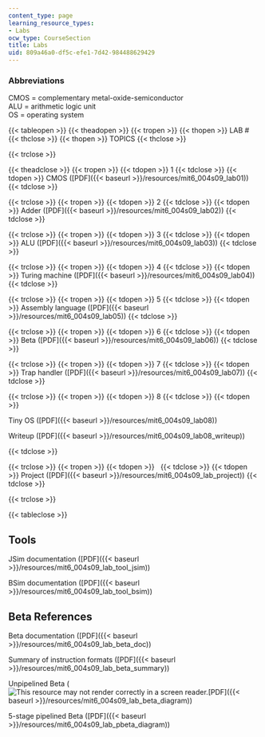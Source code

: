 ```yaml
---
content_type: page
learning_resource_types:
- Labs
ocw_type: CourseSection
title: Labs
uid: 809a46a0-df5c-efe1-7d42-984488629429
---
```


### Abbreviations

CMOS = complementary metal-oxide-semiconductor  
ALU = arithmetic logic unit  
OS = operating system

{{< tableopen >}}
{{< theadopen >}}
{{< tropen >}}
{{< thopen >}}
LAB #
{{< thclose >}}
{{< thopen >}}
TOPICS
{{< thclose >}}

{{< trclose >}}

{{< theadclose >}}
{{< tropen >}}
{{< tdopen >}}
1
{{< tdclose >}}
{{< tdopen >}}
CMOS ([PDF]({{< baseurl >}}/resources/mit6_004s09_lab01))
{{< tdclose >}}

{{< trclose >}}
{{< tropen >}}
{{< tdopen >}}
2
{{< tdclose >}}
{{< tdopen >}}
Adder ([PDF]({{< baseurl >}}/resources/mit6_004s09_lab02))
{{< tdclose >}}

{{< trclose >}}
{{< tropen >}}
{{< tdopen >}}
3
{{< tdclose >}}
{{< tdopen >}}
ALU ([PDF]({{< baseurl >}}/resources/mit6_004s09_lab03))
{{< tdclose >}}

{{< trclose >}}
{{< tropen >}}
{{< tdopen >}}
4
{{< tdclose >}}
{{< tdopen >}}
Turing machine ([PDF]({{< baseurl >}}/resources/mit6_004s09_lab04))
{{< tdclose >}}

{{< trclose >}}
{{< tropen >}}
{{< tdopen >}}
5
{{< tdclose >}}
{{< tdopen >}}
Assembly language ([PDF]({{< baseurl >}}/resources/mit6_004s09_lab05))
{{< tdclose >}}

{{< trclose >}}
{{< tropen >}}
{{< tdopen >}}
6
{{< tdclose >}}
{{< tdopen >}}
Beta ([PDF]({{< baseurl >}}/resources/mit6_004s09_lab06))
{{< tdclose >}}

{{< trclose >}}
{{< tropen >}}
{{< tdopen >}}
7
{{< tdclose >}}
{{< tdopen >}}
Trap handler ([PDF]({{< baseurl >}}/resources/mit6_004s09_lab07))
{{< tdclose >}}

{{< trclose >}}
{{< tropen >}}
{{< tdopen >}}
8
{{< tdclose >}}
{{< tdopen >}}


Tiny OS ([PDF]({{< baseurl >}}/resources/mit6_004s09_lab08))

Writeup ([PDF]({{< baseurl >}}/resources/mit6_004s09_lab08_writeup))


{{< tdclose >}}

{{< trclose >}}
{{< tropen >}}
{{< tdopen >}}
 
{{< tdclose >}}
{{< tdopen >}}
Project ([PDF]({{< baseurl >}}/resources/mit6_004s09_lab_project))
{{< tdclose >}}

{{< trclose >}}

{{< tableclose >}}

Tools
-----

JSim documentation ([PDF]({{< baseurl >}}/resources/mit6_004s09_lab_tool_jsim))

BSim documentation ([PDF]({{< baseurl >}}/resources/mit6_004s09_lab_tool_bsim))

Beta References
---------------

Beta documentation ([PDF]({{< baseurl >}}/resources/mit6_004s09_lab_beta_doc))

Summary of instruction formats ([PDF]({{< baseurl >}}/resources/mit6_004s09_lab_beta_summary))

Unpipelined Beta (![This resource may not render correctly in a screen reader.](/images/inacessible.gif)[PDF]({{< baseurl >}}/resources/mit6_004s09_lab_beta_diagram))

5-stage pipelined Beta ([PDF]({{< baseurl >}}/resources/mit6_004s09_lab_pbeta_diagram))